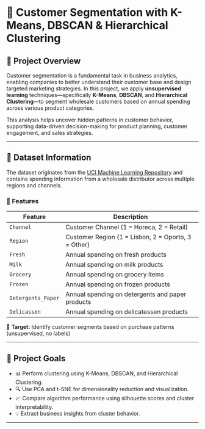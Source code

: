 # 🧠 Customer Segmentation with K-Means, DBSCAN & Hierarchical Clustering

## 📌 Project Overview

Customer segmentation is a fundamental task in business analytics, enabling companies to better understand their customer base and design targeted marketing strategies. In this project, we apply **unsupervised learning** techniques—specifically **K-Means**, **DBSCAN**, and **Hierarchical Clustering**—to segment wholesale customers based on annual spending across various product categories.

This analysis helps uncover hidden patterns in customer behavior, supporting data-driven decision-making for product planning, customer engagement, and sales strategies.

---

## 🧾 Dataset Information

The dataset originates from the [UCI Machine Learning Repository](https://archive.ics.uci.edu/ml/datasets/Wholesale+customers) and contains spending information from a wholesale distributor across multiple regions and channels.

### 🎯 Features

| Feature             | Description                                         |
|---------------------|-----------------------------------------------------|
| `Channel`           | Customer Channel (1 = Horeca, 2 = Retail)           |
| `Region`            | Customer Region (1 = Lisbon, 2 = Oporto, 3 = Other) |
| `Fresh`             | Annual spending on fresh products                   |
| `Milk`              | Annual spending on milk products                    |
| `Grocery`           | Annual spending on grocery items                    |
| `Frozen`            | Annual spending on frozen products                  |
| `Detergents_Paper`  | Annual spending on detergents and paper products    |
| `Delicassen`        | Annual spending on delicatessen products            |

📌 **Target:** Identify customer segments based on purchase patterns (unsupervised, no labels)

---

## 🚀 Project Goals

- 📊 Perform clustering using K-Means, DBSCAN, and Hierarchical Clustering.
- 🔍 Use PCA and t-SNE for dimensionality reduction and visualization.
- 📈 Compare algorithm performance using silhouette scores and cluster interpretability.
- 💡 Extract business insights from cluster behavior.

---

